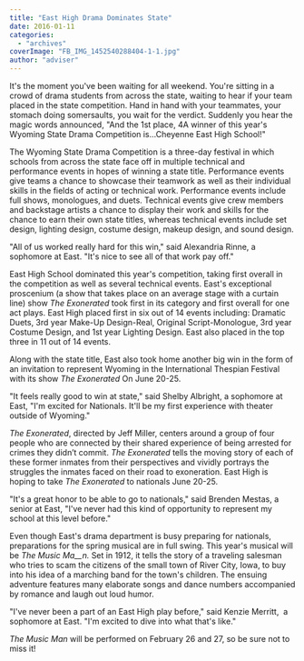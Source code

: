 ```yaml
---
title: "East High Drama Dominates State"
date: 2016-01-11
categories: 
  - "archives"
coverImage: "FB_IMG_1452540288404-1-1.jpg"
author: "adviser"
---
```


It's the moment you've been waiting for all weekend. You're sitting in a crowd of drama students from across the state, waiting to hear if your team placed in the state competition. Hand in hand with your teammates, your stomach doing somersaults, you wait for the verdict. Suddenly you hear the magic words announced, "And the 1st place, 4A winner of this year's Wyoming State Drama Competition is...Cheyenne East High School!"

The Wyoming State Drama Competition is a three-day festival in which schools from across the state face off in multiple technical and performance events in hopes of winning a state title. Performance events give teams a chance to showcase their teamwork as well as their individual skills in the fields of acting or technical work. Performance events include full shows, monologues, and duets. Technical events give crew members and backstage artists a chance to display their work and skills for the chance to earn their own state titles, whereas technical events include set design, lighting design, costume design, makeup design, and sound design.

"All of us worked really hard for this win," said Alexandria Rinne, a sophomore at East. "It's nice to see all of that work pay off."

East High School dominated this year's competition, taking first overall in the competition as well as several technical events. East's exceptional proscenium (a show that takes place on an average stage with a curtain line) show _The Exonerated_ took first in its category and first overall for one act plays. East High placed first in six out of 14 events including: Dramatic Duets, 3rd year Make-Up Design-Real, Original Script-Monologue, 3rd year Costume Design, and 1st year Lighting Design. East also placed in the top three in 11 out of 14 events.

Along with the state title, East also took home another big win in the form of an invitation to represent Wyoming in the International Thespian Festival with its show _The Exonerated_ On June 20-25.

"It feels really good to win at state," said Shelby Albright, a sophomore at East, "I'm excited for Nationals. It'll be my first experience with theater outside of Wyoming."

_The_ _Exonerated_, directed by Jeff Miller, centers around a group of four people who are connected by their shared experience of being arrested for crimes they didn’t commit. _The Exonerated_ tells the moving story of each of these former inmates from their perspectives and vividly portrays the struggles the inmates faced on their road to exoneration. East High is hoping to take _The Exonerated_ to nationals June 20-25.

"It's a great honor to be able to go to nationals," said Brenden Mestas, a senior at East, "I've never had this kind of opportunity to represent my school at this level before."

Even though East's drama department is busy preparing for nationals, preparations for the spring musical are in full swing. This year's musical will be _The Music Ma__n._ Set in 1912, it tells the story of a traveling salesman who tries to scam the citizens of the small town of River City, Iowa, to buy into his idea of a marching band for the town's children. The ensuing adventure features many elaborate songs and dance numbers accompanied by romance and laugh out loud humor.

"I've never been a part of an East High play before," said Kenzie Merritt,  a sophomore at East. "I'm excited to dive into what that's like."

_The Music Man_ will be performed on February 26 and 27, so be sure not to miss it!

